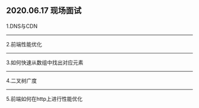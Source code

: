2020.06.17 现场面试
---------------

1.DNS与CDN

---

2.前端性能优化

---

3.如何快速从数组中找出对应元素

---

4.二叉树广度

---

5.前端如何在http上进行性能优化